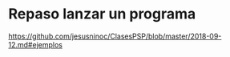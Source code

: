 # Repaso lanzar un programa

https://github.com/jesusninoc/ClasesPSP/blob/master/2018-09-12.md#ejemplos

